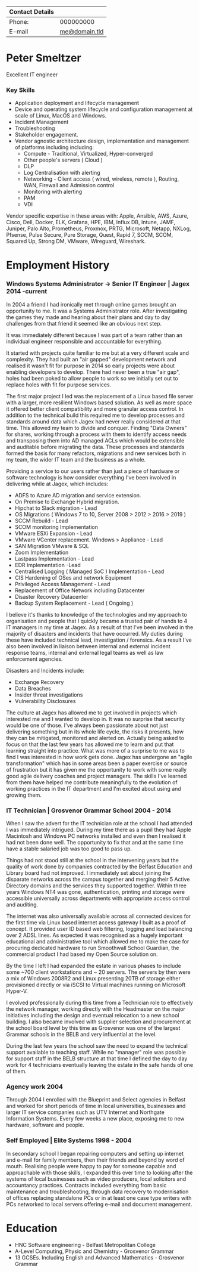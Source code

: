 | Contact Details | |
| --- | -------- |
| Phone: | 000000000 |
| E-mail | me@domain.tld |

# Peter Smeltzer
Excellent IT engineer

### Key Skills
- Application deployment and lifecycle management
- Device and operating system lifecycle and configuration management at scale of Linux, MacOS and Windows.
- Incident Management
- Troubleshooting
- Stakeholder engagement.
- Vendor agnostic architecture design, implementation and management of platforms including including:
	- Compute - Traditional, Virtualized, Hyper-converged
	- Other people's servers ( Cloud )
	- DLP
	- Log Centralisation with alerting
	- Networking - Client  access ( wired, wireless, remote ), Routing, WAN, Firewall and Admission control
	- Monitoring with alerting
	- PAM
	- VDI

Vendor specific expertise in these areas with: Apple, Ansible, AWS, Azure, Cisco, Dell, Docker, ELK, Grafana, HPE, IBM, Influx DB, Intune, JAMF, Juniper, Palo Alto, Prometheus, Proxmox, PRTG, Microsoft, Netapp, NXLog, Pfsense, Pulse Secure, Pure Storage, Quest, Rapid 7, SCCM, SCOM, Squared Up, Strong DM, VMware, Wireguard, Wireshark.

# Employment History

### Windows Systems Administrator -> Senior IT Engineer | Jagex 2014 -current

In 2004 a friend I had ironically met through online games brought an opportunity to me. It was a Systems Administrator role. After investigating the games they made and hearing about their plans and day to day challenges from that friend it seemed like an obvious next step.

It was immediately different because I was part of a team rather than an individual engineer responsible and accountable for everything.

It started with projects quite familiar to me but at a very different scale and complexity. They had built an "air gapped" development network and realised it wasn't fit for purpose in 2014 so early projects were about enabling developers to develop. There had never been a true "air gap", holes had been poked to allow people to work so we initially set out to replace holes with fit for purpose services.

The first major project I led was the replacement of a Linux based file server with a larger, more resilient Windows based solution. As well as more space it offered better client compatibility and more granular access control. In addition to the technical build this required me to develop processes and standards around data which Jagex had never really considered at that time. This allowed my team to divide and conquer. Finding "Data Owners" for shares, working through a process with them to identify access needs and transposing them into AD managed ACLs which would be extensible and auditable before migrating the data. These processes and standards formed the basis for many refactors, migrations and new services both in my team, the wider IT team and the business as a whole.

Providing a service to our users rather than just a piece of hardware or software technology is how consider everything I've been involved in delivering while at Jagex, which includes: 
- ADFS to Azure AD migration and service extension.
- On Premise to Exchange Hybrid migration.
- Hipchat to Slack migration - Lead
- OS Migrations ( Windows 7 to 10, Server 2008 > 2012 > 2016 > 2019 )
- SCCM Rebuild - Lead
- SCOM monitoring Implementation
- VMware ESXi Expansion - Lead
- VMware VCenter replacement. Windows > Appliance - Lead
- SAN Migration VMware & SQL
- Zoom Implementation
- Lastpass Implementation - Lead
- EDR Implementation -Lead
- Centralised Logging ( Managed SoC ) Implementation - Lead
- CIS Hardening of OSes and network Equipment
- Privileged Access Management - Lead
- Replacement of Office Network including Datacenter
- Disaster Recovery Datacenter
- Backup System Replacement - Lead ( Ongoing )

I believe it's thanks to knowledge of the technologies and my approach to organisation and people that I quickly became a trusted pair of hands to 4 IT managers in my time at Jagex. As a result of that I've been involved in the majority of disasters and incidents that have occurred. My duties during these have included technical lead, investigation / forensics. As a result I've also been involved in liaison between internal and external incident response teams, internal and external legal teams as well as law enforcement agencies. 

Disasters and Incidents include:
- Exchange Recovery
- Data Breaches
- Insider threat investigations
- Vulnerability Disclosures

The culture at Jagex has allowed me to get involved in projects which interested me and I wanted to develop in. It was no surprise that security would be one of those. I've always been passionate about not just delivering something but in its whole life cycle, the risks it presents, how they can be mitigated, monitored and alerted on. Actually being asked to focus on that the last few years has allowed me to learn and put that learning straight into practice. What was more of a surprise to me was to find I was interested in how work gets done. Jagex has undergone an "agile transformation" which has in some areas been a paper exercise or source of frustration but it has given me the opportunity to work with some really good agile delivery coaches and project managers. The skills I've learned from them have helped me contribute meaningfully to the evolution of working practices in the IT department and I'm excited about using and growing them. 

### IT Technician | Grosvenor Grammar School 2004 - 2014

When I saw the advert for the IT technician role at the school I had attended I was immediately intrigued. During my time there as a pupil they had Apple Macintosh and Windows PC networks installed and even then I realised it had not been done well. The opportunity to fix that and at the same time have a stable salaried job was too good to pass up.

Things had not stood still at the school in the intervening years but the quality of work done by companies contracted by the Belfast Education and Library board had not improved.  I immediately set about joining the disparate networks across the campus together and merging their 5 Active Directory domains and the services they supported together. Within three years Windows NT4 was gone, authentication, printing and storage were accessible universally across departments with appropriate access control and auditing.

The internet was also universally available across all connected devices for the first time via Linux based internet access gateway I built as a proof of concept. It provided user ID based web filtering, logging and load balancing over 2 ADSL lines. As expected it was recognised as a hugely important educational and administrative tool which allowed me to make the case for procuring dedicated hardware to run Smoothwall School Guardian, the commercial product I had based my Open Source solution on.

By the time I left I had expanded the estate in various phases to include some ~700 client workstations and ~ 20 servers. The servers by then were a mix of Windows 2008R2 and Linux presenting 20TB of storage either provisioned directly or via iSCSI to Virtual machines running on Microsoft Hyper-V.

I evolved professionally during this time from a Technician role to effectively the network manager, working directly with the Headmaster on the major initiatives including the design and eventual relocation to a new school building. I also became involved with supplier selection and procurement at the school board level by this time as Grosvenor was one of the largest Grammar schools in the BELB and very influential at the level.

During the last few years the school saw the need to expand the technical support available to teaching staff. While no "manager" role was possible for support staff in the BELB structure at that time I defined the day to day work for 4 technicians eventually leaving the estate in the safe hands of one of them.

### Agency work 2004

Through 2004 I enrolled with the Blueprint and Select agencies in Belfast and worked for short periods of time in local universities, businesses and larger IT service companies such as UTV Internet and Northgate Information Systems. Every few weeks a new place, exposing me to new hardware, software and people. 

### Self Employed | Elite Systems 1998 - 2004
In secondary school I began repairing computers and setting up internet and e-mail for family members, then their friends and beyond by word of mouth. Realising people were happy to pay for  someone capable and approachable with those skills, I expanded this over time to looking after the systems of local businesses such as video producers, local solicitors and accountancy practices. Contracts included everything from basic maintenance and troubleshooting, through data recovery to modernisation of offices replacing standalone PCs or in at least one case type writers with PCs networked to local servers offering e-mail and document management. 



# Education
- HNC Software engineering - Belfast Metropolitan College
- A-Level Computing, Physic and Chemistry - Grosvenor Grammar
- 13 GCSEs. Including English and Advanced Mathematics - Grosvenor Grammar
